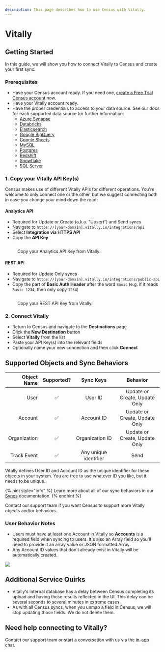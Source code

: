 ```yaml
---
description: This page describes how to use Census with Vitally.
---
```


# Vitally

## Getting Started

In this guide, we will show you how to connect Vitally to Census and create your first sync.

### Prerequisites

* Have your Census account ready. If you need one, [create a Free Trial Census account](https://app.getcensus.com/) now.
* Have your Vitally account ready.
* Have the proper credentials to access to your data source. See our docs for each supported data source for further information:
  * [Azure Synapse](../sources/available-sources/azure-synapse.md)
  * [Databricks](https://docs.getcensus.com/sources/databricks)
  * [Elasticsearch](https://docs.getcensus.com/sources/elasticsearch)
  * [Google BigQuery](https://docs.getcensus.com/sources/google-bigquery)
  * [Google Sheets](https://docs.getcensus.com/sources/google-sheets)
  * [MySQL](https://docs.getcensus.com/sources/mysql)
  * [Postgres](https://docs.getcensus.com/sources/postgres)
  * [Redshift](https://docs.getcensus.com/sources/redshift)
  * [Snowflake](https://docs.getcensus.com/sources/snowflake)
  * [SQL Server](https://docs.getcensus.com/sources/sql-server)

### 1. Copy your Vitally API Key(s)

Census makes use of different Vitally APIs for different operations. You're welcome to only connect one or the other, but we suggest connecting both in case you change your mind down the road:

#### **Analytics API**

* Required for Update or Create (a.k.a. "Upsert") and Send syncs
* Navigate to `https://[your-domain].vitally.io/integrations/api`
* Select **Integration via HTTPS API**
* Copy the **API Key**

<figure><img src="../.gitbook/assets/vitally1 (1).png" alt=""><figcaption><p>Copy your Analytics API Key from Vitally.</p></figcaption></figure>

#### REST API

* Required for Update Only syncs
* Navigate to `https://[your-domain].vitally.io/integrations/public-api`
* Copy the part of **Basic Auth Header** after the word `Basic` (e.g. if it reads `Basic 1234`, then only copy `1234`)

<figure><img src="../.gitbook/assets/vitally2.png" alt=""><figcaption><p>Copy your REST API Key from Vitally.</p></figcaption></figure>

### 2. Connect Vitally

* Return to Census and navigate to the **Destinations** page
* Click the **New Destination** button
* Select **Vitally** from the list
* Paste your API Key(s) into the relevant fields
* Optionally name your new connection and then click **Connect**

## Supported Objects and Sync Behaviors <a href="#supported-objects-and-sync-behaviors" id="supported-objects-and-sync-behaviors"></a>

| **Object Name** | **Supported?** |     **Sync Keys**     |          **Behavior**         |
| --------------: | :------------: | :-------------------: | :---------------------------: |
|            User |        ✅       |        User ID        | Update or Create, Update Only |
|         Account |        ✅       |       Account ID      | Update or Create, Update Only |
|    Organization |        ✅       |    Organization ID    | Update or Create, Update Only |
|     Track Event |        ✅       | Any unique identifier |              Send             |

Vitally defines User ID and Account ID as the unique identifier for these objects in your system. You are free to use whatever ID you like, but it needs to be unique.

{% hint style="info" %}
Learn more about all of our sync behaviors in our [Syncs](../syncs/overview.md) documentation.
{% endhint %}

Contact our support team if you want Census to support more Vitally objects and/or behaviors.

### User Behavior Notes

* Users must have at least one Account in Vitally so **Accounts** is a required field when syncing to users. It's also an Array field so you'll need to provide it an array value or JSON formatted Array.
* Any Account ID values that don't already exist in Vitally will be automatically created.

![](<../.gitbook/assets/Screen Shot 2022-06-30 at 6.50.03 PM.png>)

## Additional Service Quirks

* Vitally's internal database has a delay between Census completing its upload and having those results reflected in the UI. This delay can be several seconds to several minutes in extreme cases.
* As with all Census syncs, when you unmap a field in Census, we will stop updating those fields. We do not delete them.

## Need help connecting to Vitally?

Contact our support team or start a conversation with us via the [in-app](https://app.getcensus.com) chat.
